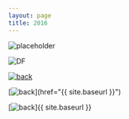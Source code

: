 ```yaml
---
layout: page
title: 2016
---
```


![placeholder](https://halldorulfarsson.github.io/hyde/public/assets//DFlogoStort.png "Large example image")


![DF](https://halldorulfarsson.github.io/hyde/public/favicon.png "home")



[![back](https://halldorulfarsson.github.io/hyde/public/favicon.png)](https://halldorulfarsson.github.io/hyde/)


[![back](https://halldorulfarsson.github.io/hyde/public/favicon.png)](href="{{ site.baseurl }}")

[![back](https://halldorulfarsson.github.io/hyde/public/favicon.png)]{{ site.baseurl }}
